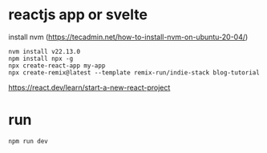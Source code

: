 # reactjs app or svelte

install nvm (https://tecadmin.net/how-to-install-nvm-on-ubuntu-20-04/)

```
nvm install v22.13.0
npm install npx -g
npx create-react-app my-app
npx create-remix@latest --template remix-run/indie-stack blog-tutorial
```

https://react.dev/learn/start-a-new-react-project

# run
 
```
npm run dev
```